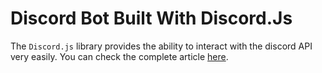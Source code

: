 # Discord Bot Built With Discord.Js

The `Discord.js` library provides the ability to interact with the discord API very easily.
You can check the complete article [here](https://www.smashingmagazine.com/2021/02/building-discord-bot-discordjs/).
